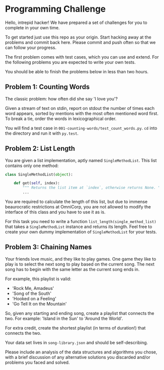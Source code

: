 # Programming Challenge

Hello, intrepid hacker! We have prepared a set of challenges for you to complete in your own time.

To get started just use this repo as your origin. Start hacking away at the problems and commit back here. Please commit and push often so that we can follow your progress.

The first problem comes with test cases, which you can use and extend. For the following problems you are expected to write your own tests.

You should be able to finish the problems below in less than two hours.


## Problem 1: Counting Words

The classic problem: how often did she say 'I love you'?

Given a stream of text on stdin, report on stdout the number of times each word appears, sorted by mentions with the most often mentioned word first. To break a tie, order the words in lexicographical order.

You will find a test case in `001-counting-words/test_count_words.py`. `cd` into the directory and run it with `py.test`.


## Problem 2: List Length

You are given a list implementation, aptly named `SingleMethodList`. This list
contains only one method:

```python
class SingleMethodList(object):

    def get(self, index):
        """ Returns the list item at `index`, otherwise returns None. """
        ...
```

You are required to calculate the length of this list, but due to immense
beaurocratic restrictions at OmniCorp, you are not allowed to modify the interface
of this class and you have to use it as is.

For this task you need to write a function `list_length(single_method_list)` that takes
a `SingleMethodList` instance and returns its length. Feel free to create your
own dummy implementation of `SingleMethodList` for your tests.


## Problem 3: Chaining Names

Your friends love music, and they like to play games. One game they like to play is to select the next song to play based on the current song. The next song has to begin with the same letter as the current song ends in.

For example, this playlist is valid:

+ 'Rock Me, Amadeus'
+ 'Song of the South'
+ 'Hooked on a Feeling'
+ 'Go Tell It on the Mountain'

So, given any starting and ending song, create a playlist that connects the two. For example: 'Island in the Sun' to 'Around the World'.

For extra credit, create the shortest playlist (in terms of duration!) that connects the two.

Your data set lives in `song-library.json` and should be self-describing.

Please include an analysis of the data structures and algorithms you chose, with a brief discussion of any alternative solutions you discarded and/or problems you faced and solved.


